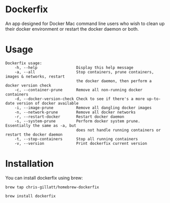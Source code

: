 # Dockerfix
An app designed for Docker Mac command line users who wish to clean up their docker environment or restart the docker daemon or both.

# Usage
```
Dockerfix usage:
    -h, --help                 Display this help message
    -a, --all                  Stop containers, prune containers, images & networks, restart
                               the docker daemon, then perform a docker version check
    -c, --container-prune      Remove all non-running docker containers
    -d, --docker-version-check Check to see if there's a more up-to-date version of docker available
    -i, --image-prune          Remove all dangling docker images
    -n, --network-prune        Remove all docker networks
    -r, --restart-docker       Restart docker daemon
    -s, --system-prune         Perform docker system prune.  Essentially the same as -a, but
                               does not handle running containers or restart the docker daemon
    -t, --stop-containers      Stop all running containers
    -v, --version              Print dockerfix current version
```

# Installation
You can install dockerfix using brew:

`brew tap chris-gillatt/homebrew-dockerfix` 

`brew install dockerfix`
